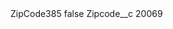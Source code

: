 <?xml version="1.0" encoding="UTF-8"?>
<CustomMetadata xmlns="http://soap.sforce.com/2006/04/metadata" xmlns:xsi="http://www.w3.org/2001/XMLSchema-instance" xmlns:xsd="http://www.w3.org/2001/XMLSchema">
    <label>ZipCode385</label>
    <protected>false</protected>
    <values>
        <field>Zipcode__c</field>
        <value xsi:type="xsd:string">20069</value>
    </values>
</CustomMetadata>
